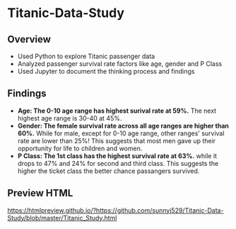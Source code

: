 # Titanic-Data-Study

## Overview
- Used Python to explore Titanic passenger data
- Analyzed passenger survival rate factors like age, gender and P Class
- Used Jupyter to document the thinking process and findings

## Findings
- **Age: The 0-10 age range has highest surival rate at 59%.** The next highest age range is 30-40 at 45%.
- **Gender: The female survival rate across all age ranges are higher than 60%.** While for male, except for 0-10 age range, other ranges' survival rate are lower than 25%! This suggests that most men gave up their opportunity for life to children and women.
- **P Class: The 1st class has the highest survival rate at 63%.** while it drops to 47% and 24% for second and third class. This suggests the higher the ticket class the better chance passangers survived.

## Preview HTML
https://htmlpreview.github.io/?https://github.com/sunnyj529/Titanic-Data-Study/blob/master/Titanic_Study.html
